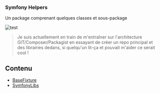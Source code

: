 ### Symfony Helpers
Un package comprenant quelques classes et sous-package

![test](https://img.shields.io/static/v1?label=Status&message=En%20construction&color=orange)

> Je suis actuellement en train de m'entraîner sur l'architecture GIT/Composer/Packagist en essayant de créer un repo principal et des librairies dedans, si quelqu'un lit-ça et pouvait m'aider ce serait cool !

## Contenu

- [BaseFixture](/BaseFixture/readme/SymfonyBaseFixture.md)
- [SymfonyLibs](/readme/SymfonyLibs.md)

